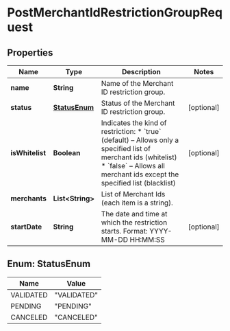

# PostMerchantIdRestrictionGroupRequest


## Properties

| Name | Type | Description | Notes |
|------------ | ------------- | ------------- | -------------|
|**name** | **String** | Name of the Merchant ID restriction group. |  |
|**status** | [**StatusEnum**](#StatusEnum) | Status of the Merchant ID restriction group. |  [optional] |
|**isWhitelist** | **Boolean** | Indicates the kind of restriction:  * &#x60;true&#x60; (default) – Allows only a specified list of merchant ids (whitelist) * &#x60;false&#x60; – Allows all merchant ids except the specified list (blacklist)  |  [optional] |
|**merchants** | **List&lt;String&gt;** | List of Merchant Ids (each item is a string). |  |
|**startDate** | **String** | The date and time at which the restriction starts. Format: YYYY-MM-DD HH:MM:SS  |  [optional] |



## Enum: StatusEnum

| Name | Value |
|---- | -----|
| VALIDATED | &quot;VALIDATED&quot; |
| PENDING | &quot;PENDING&quot; |
| CANCELED | &quot;CANCELED&quot; |



